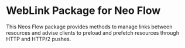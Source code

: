 WebLink Package for Neo Flow 
============================
This Neos Flow package provides methods to manage links between resources and advise clients to preload and prefetch resources through HTTP and HTTP/2 pushes.
